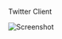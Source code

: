 Twitter Client

![Screenshot](https://raw.github.com/nickai/TwitterClient/blob/master/Screenshots/HomeTimeline.png)
